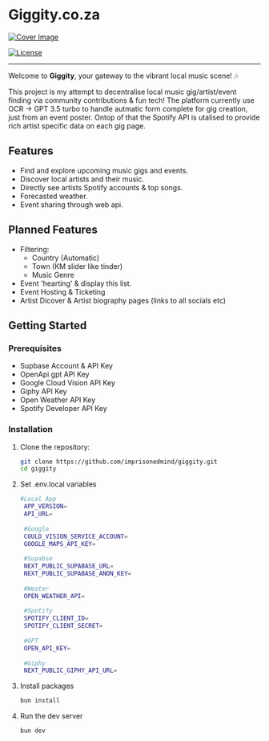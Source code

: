 # Giggity.co.za

[![Cover Image](https://i.imgur.com/bvO0etf.png)](https://giggity.co.za)

[![License](https://img.shields.io/badge/license-MIT-blue.svg)](LICENSE)

---

Welcome to **Giggity**, your gateway to the vibrant local music scene! 🎶

This project is my attempt to decentralise local music gig/artist/event finding via community contributions & fun tech!
The platform currently use OCR → GPT 3.5 turbo to handle autmatic form complete for gig creation, just from an event poster. Ontop of that the Spotify API
is utalised to provide rich artist specific data on each gig page.


## Features

- Find and explore upcoming music gigs and events.
- Discover local artists and their music.
- Directly see artists Spotify accounts & top songs.
- Forecasted weather.
- Event sharing through web api.

## Planned Features
- Filtering:
  - Country (Automatic)
  - Town (KM slider like tinder)
  - Music Genre
- Event 'hearting' & display this list.
- Event Hosting & Ticketing
- Artist Dicover & Artist biography pages (links to all socials etc)

## Getting Started

### Prerequisites

- Supbase Account & API Key
- OpenApi gpt API Key
- Google Cloud Vision API Key
- Giphy API Key
- Open Weather API Key
- Spotify Developer API Key

### Installation

1. Clone the repository:

   ```bash
   git clone https://github.com/imprisonedmind/giggity.git
   cd giggity

2. Set .env.local variables
   ```bash
   #Local App
    APP_VERSION=
    API_URL=
    
    #Google
    COULD_VISION_SERVICE_ACCOUNT=
    GOOGLE_MAPS_API_KEY=
    
    #Supabse
    NEXT_PUBLIC_SUPABASE_URL=
    NEXT_PUBLIC_SUPABASE_ANON_KEY=
    
    #Weater
    OPEN_WEATHER_API=
    
    #Spotify
    SPOTIFY_CLIENT_ID=
    SPOTIFY_CLIENT_SECRET=
    
    #GPT
    OPEN_API_KEY=
    
    #Giphy
    NEXT_PUBLIC_GIPHY_API_URL=

 3. Install packages
    ```bash
    bun install

4. Run the dev server
   ```bash
   bun dev
